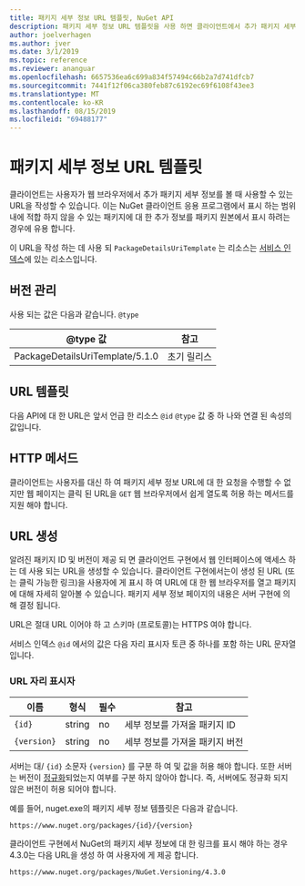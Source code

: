 ```yaml
---
title: 패키지 세부 정보 URL 템플릿, NuGet API
description: 패키지 세부 정보 URL 템플릿을 사용 하면 클라이언트에서 추가 패키지 세부 정보에 대 한 웹 링크를 UI에 표시할 수 있습니다.
author: joelverhagen
ms.author: jver
ms.date: 3/1/2019
ms.topic: reference
ms.reviewer: ananguar
ms.openlocfilehash: 6657536ea6c699a834f57494c66b2a7d741dfcb7
ms.sourcegitcommit: 7441f12f06ca380feb87c6192ec69f6108f43ee3
ms.translationtype: MT
ms.contentlocale: ko-KR
ms.lasthandoff: 08/15/2019
ms.locfileid: "69488177"
---
```

# <a name="package-details-url-template"></a>패키지 세부 정보 URL 템플릿

클라이언트는 사용자가 웹 브라우저에서 추가 패키지 세부 정보를 볼 때 사용할 수 있는 URL을 작성할 수 있습니다. 이는 NuGet 클라이언트 응용 프로그램에서 표시 하는 범위 내에 적합 하지 않을 수 있는 패키지에 대 한 추가 정보를 패키지 원본에서 표시 하려는 경우에 유용 합니다.

이 URL을 작성 하는 데 사용 되 `PackageDetailsUriTemplate` 는 리소스는 [서비스 인덱스](service-index.md)에 있는 리소스입니다.

## <a name="versioning"></a>버전 관리

사용 되는 값은 다음과 같습니다. `@type`

@type 값                     | 참고
------------------------------- | -----
PackageDetailsUriTemplate/5.1.0 | 초기 릴리스

## <a name="url-template"></a>URL 템플릿

다음 API에 대 한 URL은 앞서 언급 한 리소스 `@id` `@type` 값 중 하 나와 연결 된 속성의 값입니다.

## <a name="http-methods"></a>HTTP 메서드

클라이언트는 사용자를 대신 하 여 패키지 세부 정보 URL에 대 한 요청을 수행할 수 없지만 웹 페이지는 클릭 된 URL을 `GET` 웹 브라우저에서 쉽게 열도록 허용 하는 메서드를 지원 해야 합니다.

## <a name="construct-the-url"></a>URL 생성

알려진 패키지 ID 및 버전이 제공 되 면 클라이언트 구현에서 웹 인터페이스에 액세스 하는 데 사용 되는 URL을 생성할 수 있습니다. 클라이언트 구현에서는이 생성 된 URL (또는 클릭 가능한 링크)을 사용자에 게 표시 하 여 URL에 대 한 웹 브라우저를 열고 패키지에 대해 자세히 알아볼 수 있습니다. 패키지 세부 정보 페이지의 내용은 서버 구현에 의해 결정 됩니다.

URL은 절대 URL 이어야 하 고 스키마 (프로토콜)는 HTTPS 여야 합니다.

서비스 인덱스 `@id` 에서의 값은 다음 자리 표시자 토큰 중 하나를 포함 하는 URL 문자열입니다.

### <a name="url-placeholders"></a>URL 자리 표시자

이름        | 형식    | 필수 | 참고
----------- | ------- | -------- | -----
`{id}`      | string  | no       | 세부 정보를 가져올 패키지 ID
`{version}` | string  | no       | 세부 정보를 가져올 패키지 버전

서버는 대/ `{id}` 소문자 `{version}` 를 구분 하 여 및 값을 허용 해야 합니다. 또한 서버는 버전이 [정규화](https://docs.microsoft.com/en-us/nuget/concepts/package-versioning#normalized-version-numbers)되었는지 여부를 구분 하지 않아야 합니다. 즉, 서버에도 정규화 되지 않은 버전이 허용 되어야 합니다.

예를 들어, nuget.exe의 패키지 세부 정보 템플릿은 다음과 같습니다.

    https://www.nuget.org/packages/{id}/{version}

클라이언트 구현에서 NuGet의 패키지 세부 정보에 대 한 링크를 표시 해야 하는 경우 4.3.0는 다음 URL을 생성 하 여 사용자에 게 제공 합니다.

    https://www.nuget.org/packages/NuGet.Versioning/4.3.0
